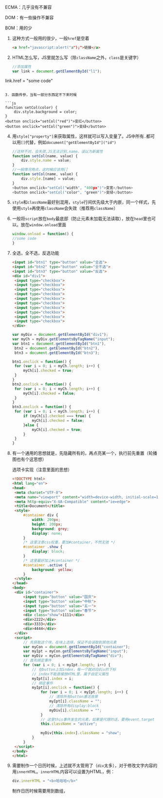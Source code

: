 ECMA：几乎没有不兼容

DOM：有一些操作不兼容

BOM：用的少

1. 这种方式一般用的很少，一般`href`是空着

   ```html
   <a href="javascript:alert("a");">链接</a>
   ```

2. HTML怎么写，JS里就怎么写（除`className`之外，`class`是关键字）

   ```js
   //添加属性
   var link = document.getElementById("l1");
link.href = "some code"
   ```

3. 函数传参，当有一部分东西定不下来时候

   ```js
   function setCol(color) {
       div.style.background = color;
   }
   <button onclick="setCol("red")">变红</button>
   <button onclick="setCol("green")">变绿</button>
   ```
4. 用`style["property"]`来获取属性，这样就可以写入变量了。JS中所有`.`都可以用`[]`代替，例如`document["getElementById"]("id")`

   ```js
   //这样不对，会失效,JS无法识别.name，误以为新属性
   function setCol(name, value) {
       div.style.name = value;
   }
   //一般情况用点，这时候应该用[]
   function setCol(name, value) {
       div.style.[name] = value;
   }
   <button onclick="setCol("width", "400px")">变宽</button>
   <button onclick="setCol("color", "green")">变绿</button>
   ```

5. `style`和`className`最好别混用，`style`行间优先级大于内嵌，同一个样式，先使用`style`再使用`className`会失效（推荐用`className`）

6. 一般将`script`放在`body`最底部（防止元素未加载无法读取），放在`head`里也可以。放在`window.onload`里面

   ```js
   window.onload = function() {
   //some code
   }
   ```

7. 全选，全不选，反选功能

   ```html
   <input id="btn1" type="button" value="全选">
   <input id="btn2" type="button" value="全不选">
   <input id="btn3" type="button" value="反选">
   <div id="div1">
   	<input type="checkbox">
   	<input type="checkbox">
   	<input type="checkbox">
   	<input type="checkbox">
   	<input type="checkbox">
   	<input type="checkbox">
   	<input type="checkbox">
   	<input type="checkbox">
   	<input type="checkbox">
   	<input type="checkbox">
   </div>
   ```

   ```js
   var myDiv = document.getElementById("div1");
   var myCh = myDiv.getElementsByTagName("input");
   var btn1 = document.getElementById("btn1"),
   	btn2 = document.getElementById("btn2"),
   	btn3 = document.getElementById("btn3");
   
   btn1.onclick = function() {
   	for (var i = 0; i < myCh.length; i++) {
   		myCh[i].checked = true;
   	}
   }
   btn2.onclick = function() {
   	for (var i = 0; i < myCh.length; i++) {
   		myCh[i].checked = false;
   	}
   }
   btn3.onclick = function() {
   	for (var i = 0; i < myCh.length; i++) {
   		if (myCh[i].checked === true) {
   			myCh[i].checked = false;
   		}else {
   			myCh[i].checked = true;
   		}
   	}
   }
   ```

8. 有一个通用的思想就是，先隐藏所有的，再点亮某一个，执行前先重置（轮播图也有个这思想）

   选项卡实现（注意里面的思想）

   ```html
   <!DOCTYPE html>
   <html lang="en">
   <head>
   	<meta charset="UTF-8">
   	<meta name="viewport" content="width=device-width, initial-scale=1.0">
   	<meta http-equiv="X-UA-Compatible" content="ie=edge">
   	<title>Document</title>
   	<style>
   		#container div {
   			width: 200px;
   			height: 200px;
   			background: grey;
   			display: none;
   		}
   		/* 这里注意css权重，要加#container，不然无效 */
   		#container .show {
   			display: block;
   		}
   		/* 这里最好加上#container */
   		#container .active {
   			background: yellow;
   		}
   	</style>
   </head>
   <body>
   	<div id="container">
   		<input type="button" value="国庆">
   		<input type="button" value="中秋">
   		<input type="button" value="五一">
   		<input type="button" value="春节">
   		<div class="show">1111</div>
   		<div>2222</div>
   		<div>3333</div>
   		<div>4444</div>
   	</div>
   	<script>
   		// 先获取这个块，在块上选择，保证不会误取到其他元素
   		var myCon = document.getElementById("container");
   		var myIpt = myCon.getElementsByTagName("input");
   		var myDiv = myCon.getElementsByTagName("div");
   		// 首先绑定事件
   		for (var i = 0; i < myIpt.length; i++) {
   			// 在button上加index，每一个就对应div的下标
   			// index不能直接放HTML里，属于自定义属性
   			myIpt[i].index = i;
   			// 绑定事件
   			myIpt[i].onclick = function() {
   				for (var i = 0; i < myIpt.length; i++) {
   					// 清除所有button激活背景
   					myIpt[i].className = "";
   					// 清除所有display:block
   					myDiv[i].className = "";
   				}
   				// 这里this事件发生的元素，如果是代理的话，要用event.target
   				this.className = "active";
   				
   				myDiv[this.index].className = "show";
   			}
   		}
   	</script>
   </body>
   </html>
   ```

9. 需要制作一个日历时候，上述就不太管用了（`div`太多），对于修改文字内容的用`innerHTML`。`innerHTML`内容可以设置为HTML，例：

   ```js
   div.innerHTML = "<b>哈哈哈</b>"
   ```

   制作日历时候需要用到数组，